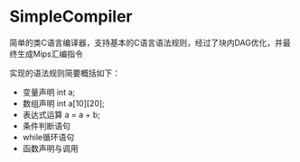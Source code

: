 # SimpleCompiler
简单的类C语言编译器，支持基本的C语言语法规则，经过了块内DAG优化，并最终生成Mips汇编指令

实现的语法规则简要概括如下：
+ 变量声明 int a;
+ 数组声明 int a[10][20];
+ 表达式运算 a = a + b;
+ 条件判断语句
+ while循环语句
+ 函数声明与调用
